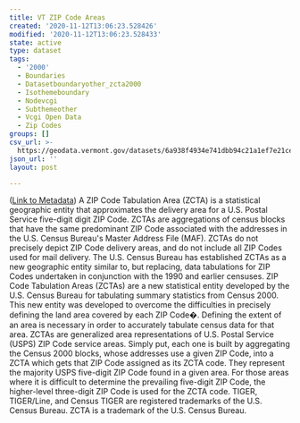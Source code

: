 ```yaml
---
title: VT ZIP Code Areas
created: '2020-11-12T13:06:23.528426'
modified: '2020-11-12T13:06:23.528433'
state: active
type: dataset
tags:
  - '2000'
  - Boundaries
  - Datasetboundaryother_zcta2000
  - Isothemeboundary
  - Nodevcgi
  - Subthemeother
  - Vcgi Open Data
  - Zip Codes
groups: []
csv_url: >-
  https://geodata.vermont.gov/datasets/6a938f4934e741dbb94c21a1ef7e21ce_17.csv?outSR=%7B%22latestWkid%22%3A32145%2C%22wkid%22%3A32145%7D
json_url: ''
layout: post

---
```

(<a href='http://maps.vcgi.vermont.gov/gisdata/metadata/BoundaryOther_ZCTA2000.htm' target='_blank'>Link to Metadata</a>) A ZIP Code Tabulation Area (ZCTA) is a statistical geographic entity that approximates the delivery area for a U.S. Postal Service five-digit digit ZIP Code. ZCTAs are aggregations of census blocks that have the same predominant ZIP Code associated with the addresses in the U.S. Census Bureau's Master Address File (MAF). ZCTAs do not precisely depict ZIP Code delivery areas, and do not include all ZIP Codes used for mail delivery. The U.S. Census Bureau has established ZCTAs as a new geographic entity similar to, but replacing, data tabulations for ZIP Codes undertaken in conjunction with the 1990 and earlier censuses. ZIP Code Tabulation Areas (ZCTAs) are a new statistical entity developed by the U.S. Census Bureau for tabulating summary statistics from Census 2000. This new entity was developed to overcome the difficulties in precisely defining the land area covered by each ZIP Code�. Defining the extent of an area is necessary in order to accurately tabulate census data for that area. ZCTAs are generalized area representations of U.S. Postal Service (USPS) ZIP Code service areas. Simply put, each one is built by aggregating the Census 2000 blocks, whose addresses use a given ZIP Code, into a ZCTA which gets that ZIP Code assigned as its ZCTA code. They represent the majority USPS five-digit ZIP Code found in a given area. For those areas where it is difficult to determine the prevailing five-digit ZIP Code, the higher-level three-digit ZIP Code is used for the ZCTA code. TIGER, TIGER/Line, and Census TIGER are registered trademarks of the U.S. Census Bureau. ZCTA is a trademark of the U.S. Census Bureau.
